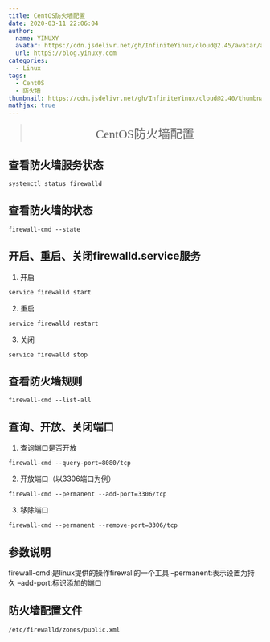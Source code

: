 ```yaml
---
title: CentOS防火墙配置
date: 2020-03-11 22:06:04
author: 
  name: YINUXY
  avatar: https://cdn.jsdelivr.net/gh/InfiniteYinux/cloud@2.45/avatar/avatar.png
  url: httpS://blog.yinuxy.com
categories:
  - Linux
tags:
  - CentOS
  - 防火墙
thumbnail: https://cdn.jsdelivr.net/gh/InfiniteYinux/cloud@2.40/thumbnail/Linux.jpg
mathjax: true
---
```


> <center><font  size = "5"  face = "楷体">CentOS防火墙配置</font></center>


<!-- more -->


## 查看防火墙服务状态 ##
```
systemctl status firewalld
```
## 查看防火墙的状态 ##
```
firewall-cmd --state
```
## 开启、重启、关闭firewalld.service服务 ##
1. 开启
```
service firewalld start
```
2. 重启
```
service firewalld restart
```
3. 关闭
```
service firewalld stop
```
## 查看防火墙规则 ##
```
firewall-cmd --list-all
```
## 查询、开放、关闭端口 ##
1. 查询端口是否开放
```
firewall-cmd --query-port=8080/tcp
```
2. 开放端口（以3306端口为例）
```
firewall-cmd --permanent --add-port=3306/tcp
```
3. 移除端口
```
firewall-cmd --permanent --remove-port=3306/tcp
```
## 参数说明 ##
firewall-cmd:是linux提供的操作firewall的一个工具
–permanent:表示设置为持久
–add-port:标识添加的端口
## 防火墙配置文件 ##
```
/etc/firewalld/zones/public.xml
```